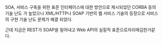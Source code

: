 SOA, 서비스 구축을 위한 표준 인터페이스에 대한 방안으로 제시되었던 CORBA 등의 기술 난도 가 높았으나 XML/HTTP나 SOAP 기반의 웹 서비스 기술의 등장으로 서비스의 구현 기술 난도 문제가 해결 되었다. 

근데 지금은 REST가 SOAP을 밀어내고 Web API의 실질적 표준으로자리매김한거같다. 


